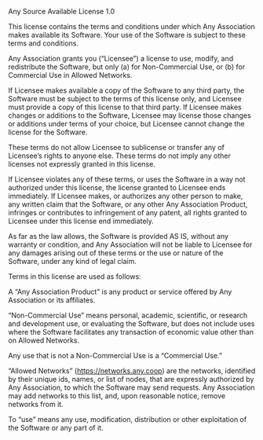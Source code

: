 Any Source Available License 1.0

This license contains the terms and conditions under which Any Association 
makes available its Software. Your use of the Software is subject to these 
terms and conditions. 

Any Association grants you (“Licensee”) a license to use, modify, and 
redistribute the Software, but only 
(a) for Non-Commercial Use, or (b) for Commercial Use in Allowed Networks.

If Licensee makes available a copy of the Software to any third party, 
the Software must be subject to the terms of this license only, and Licensee 
must provide a copy of this license to that third party. 
If Licensee makes changes or additions to the Software, Licensee may license 
those changes or additions under terms of your choice, but Licensee cannot 
change the license for the Software.

These terms do not allow Licensee to sublicense or transfer any of Licensee’s 
rights to anyone else. These terms do not imply any other licenses not 
expressly granted in this license.

If Licensee violates any of these terms, or uses the Software in a way not 
authorized under this license, the license granted to Licensee ends 
immediately. 
If Licensee makes, or authorizes any other person to make, any written claim 
that the Software, or any other Any Association Product, infringes or 
contributes to infringement of any patent, all rights granted to Licensee 
under this license end immediately. 

As far as the law allows, the Software is provided AS IS, 
without any warranty or condition, and Any Association will not be liable 
to Licensee for any damages arising out of these terms or the use or nature 
of the Software, under any kind of legal claim.

Terms in this license are used as follows:

A “Any Association Product” is any product or service offered by 
Any Association or its affiliates. 

“Non-Commercial Use” means personal, academic, scientific, or research and 
development use, or evaluating the Software, but does not include uses where 
the Software facilitates any transaction of economic value other than on 
Allowed Networks. 

Any use that is not a Non-Commercial Use is a “Commercial Use.”

“Allowed Networks” (https://networks.any.coop) are the networks, 
identified by their unique ids, names, or list of nodes, that are expressly 
authorized by Any Association, to which the Software may send requests. 
Any Association may add networks to this list, and, upon reasonable notice, 
remove networks from it.

To “use” means any use, modification, distribution or other exploitation of 
the Software or any part of it.
